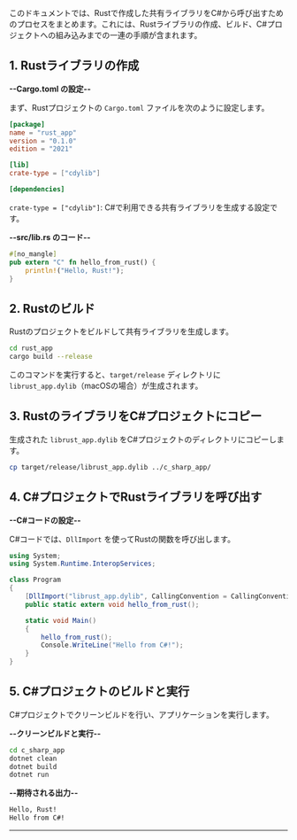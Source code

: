 このドキュメントでは、Rustで作成した共有ライブラリをC#から呼び出すためのプロセスをまとめます。これには、Rustライブラリの作成、ビルド、C#プロジェクトへの組み込みまでの一連の手順が含まれます。

## 1. Rustライブラリの作成

**--Cargo.toml の設定--**

まず、Rustプロジェクトの `Cargo.toml` ファイルを次のように設定します。

```toml
[package]
name = "rust_app"
version = "0.1.0"
edition = "2021"

[lib]
crate-type = ["cdylib"]

[dependencies]
```

`crate-type = ["cdylib"]`: C#で利用できる共有ライブラリを生成する設定です。

**--src/lib.rs のコード--**

```rust
#[no_mangle]
pub extern "C" fn hello_from_rust() {
    println!("Hello, Rust!");
}
```

## 2. Rustのビルド

Rustのプロジェクトをビルドして共有ライブラリを生成します。

```bash
cd rust_app
cargo build --release
```

このコマンドを実行すると、`target/release` ディレクトリに `librust_app.dylib`（macOSの場合）が生成されます。

## 3. RustのライブラリをC#プロジェクトにコピー

生成された `librust_app.dylib` をC#プロジェクトのディレクトリにコピーします。

```bash
cp target/release/librust_app.dylib ../c_sharp_app/
```

## 4. C#プロジェクトでRustライブラリを呼び出す

**--C#コードの設定--**

C#コードでは、`DllImport` を使ってRustの関数を呼び出します。

```csharp
using System;
using System.Runtime.InteropServices;

class Program
{
    [DllImport("librust_app.dylib", CallingConvention = CallingConvention.Cdecl)]
    public static extern void hello_from_rust();

    static void Main()
    {
        hello_from_rust();
        Console.WriteLine("Hello from C#!");
    }
}
```

## 5. C#プロジェクトのビルドと実行

C#プロジェクトでクリーンビルドを行い、アプリケーションを実行します。

**--クリーンビルドと実行--**

```bash
cd c_sharp_app
dotnet clean
dotnet build
dotnet run
```

**--期待される出力--**

```bash
Hello, Rust!
Hello from C#!
```

---
